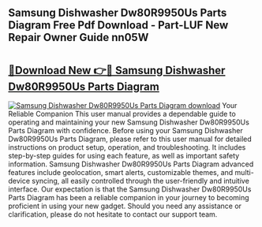 ## Samsung Dishwasher Dw80R9950Us Parts Diagram Free Pdf Download - Part-LUF New Repair Owner Guide nn05W

# <h2><a href="http://dfo7st.blite.top/?on=Samsung+Dishwasher+Dw80R9950Us+Parts+Diagram">🔗Download New 👉🔴 Samsung Dishwasher Dw80R9950Us Parts Diagram</a></h2>

[![Samsung Dishwasher Dw80R9950Us Parts Diagram download](https://i.imgur.com/lujVjoI.png)](http://dfo7st.blite.top/?on=Samsung+Dishwasher+Dw80R9950Us+Parts+Diagram)
Your Reliable Companion This user manual provides a dependable guide to operating and maintaining your new Samsung Dishwasher Dw80R9950Us Parts Diagram with confidence. Before using your Samsung Dishwasher Dw80R9950Us Parts Diagram, please refer to this user manual for detailed instructions on product setup, operation, and troubleshooting. It includes step-by-step guides for using each feature, as well as important safety information. Samsung Dishwasher Dw80R9950Us Parts Diagram advanced features include geolocation, smart alerts, customizable themes, and multi-device syncing, all easily controlled through the user-friendly and intuitive interface. Our expectation is that the Samsung Dishwasher Dw80R9950Us Parts Diagram has been a reliable companion in your journey to becoming proficient in using your new gadget. Should you need any assistance or clarification, please do not hesitate to contact our support team.
